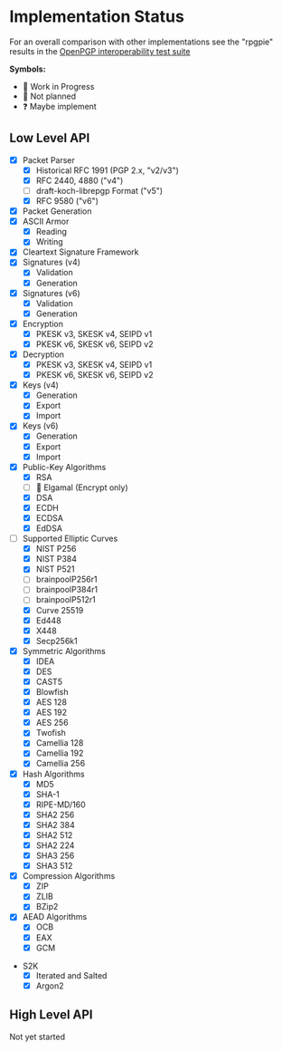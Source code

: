 # Implementation Status

For an overall comparison with other implementations
see the "rpgpie" results in the [OpenPGP interoperability test suite](https://tests.sequoia-pgp.org/)


**Symbols:**

- 🚧 Work in Progress
- 🚫 Not planned
- ❓ Maybe implement

## Low Level API

- [x] Packet Parser
  - [x] Historical RFC 1991 (PGP 2.x, "v2/v3")
  - [x] RFC 2440, 4880 ("v4")
  - [ ] draft-koch-librepgp Format ("v5")
  - [x] RFC 9580 ("v6")
- [x] Packet Generation
- [x] ASCII Armor
  - [x] Reading
  - [x] Writing
- [x] Cleartext Signature Framework
- [x] Signatures (v4)
  - [x] Validation
  - [x] Generation
- [x] Signatures (v6)
  - [x] Validation
  - [x] Generation
- [x] Encryption
  - [x] PKESK v3, SKESK v4, SEIPD v1
  - [x] PKESK v6, SKESK v6, SEIPD v2
- [x] Decryption
  - [x] PKESK v3, SKESK v4, SEIPD v1
  - [x] PKESK v6, SKESK v6, SEIPD v2
- [x] Keys (v4)
  - [x] Generation
  - [x] Export
  - [x] Import
- [x] Keys (v6)
  - [x] Generation
  - [x] Export
  - [x] Import
- [x] Public-Key Algorithms
  - [x] RSA
  - [ ] 🚫 Elgamal (Encrypt only)
  - [x] DSA
  - [x] ECDH
  - [x] ECDSA
  - [x] EdDSA
- [ ] Supported Elliptic Curves
  - [X] NIST P256
  - [X] NIST P384
  - [X] NIST P521
  - [ ] brainpoolP256r1
  - [ ] brainpoolP384r1
  - [ ] brainpoolP512r1
  - [x] Curve 25519
  - [x] Ed448
  - [x] X448
  - [x] Secp256k1
- [x] Symmetric Algorithms
  - [x] IDEA
  - [x] DES
  - [x] CAST5
  - [x] Blowfish
  - [x] AES 128
  - [x] AES 192
  - [x] AES 256
  - [x] Twofish
  - [x] Camellia 128
  - [x] Camellia 192
  - [x] Camellia 256
- [x] Hash Algorithms
  - [x] MD5
  - [x] SHA-1
  - [x] RIPE-MD/160
  - [x] SHA2 256
  - [x] SHA2 384
  - [x] SHA2 512
  - [x] SHA2 224
  - [x] SHA3 256
  - [x] SHA3 512
- [x] Compression Algorithms
  - [x] ZIP
  - [x] ZLIB
  - [x] BZip2
- [x] AEAD Algorithms
  - [x] OCB
  - [x] EAX
  - [x] GCM
- S2K
  - [x] Iterated and Salted
  - [x] Argon2

## High Level API

Not yet started
